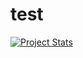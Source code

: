 test
====

[![Project Stats](https://www.ohloh.net/p/yii-account-module/widgets/project_thin_badge2.gif)](https://www.ohloh.net/p/yii-account-module)
